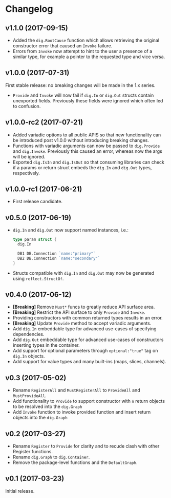 # Changelog

## v1.1.0 (2017-09-15)

- Added the `dig.RootCause` function which allows retrieving the original
  constructor error that caused an `Invoke` failure.
- Errors from `Invoke` now attempt to hint to the user a presence of a similar
  type, for example a pointer to the requested type and vice versa.

## v1.0.0 (2017-07-31)

First stable release: no breaking changes will be made in the 1.x series.

- `Provide` and `Invoke` will now fail if `dig.In` or `dig.Out` structs
  contain unexported fields. Previously these fields were ignored which often
  led to confusion.

## v1.0.0-rc2 (2017-07-21)

- Added variadic options to all public APIS so that new functionality can be
  introduced post v1.0.0 without introducing breaking changes.
- Functions with variadic arguments can now be passed to `dig.Provide` and
  `dig.Invoke`. Previously this caused an error, whereas now the args will be ignored.
- Exported `dig.IsIn` and `dig.IsOut` so that consuming libraries can check if
  a params or return struct embeds the `dig.In` and `dig.Out` types, respectively.

## v1.0.0-rc1 (2017-06-21)

- First release candidate.

## v0.5.0 (2017-06-19)

- `dig.In` and `dig.Out` now support named instances, i.e.:

  ```go
  type param struct {
    dig.In

    DB1 DB.Connection `name:"primary"`
    DB2 DB.Connection `name:"secondary"`
  }
  ```

- Structs compatible with `dig.In` and `dig.Out` may now be generated using
  `reflect.StructOf`.

## v0.4.0 (2017-06-12)

- **[Breaking]** Remove `Must*` funcs to greatly reduce API surface area.
- **[Breaking]** Restrict the API surface to only `Provide` and `Invoke`.
- Providing constructors with common returned types results in an error.
- **[Breaking]** Update `Provide` method to accept variadic arguments.
- Add `dig.In` embeddable type for advanced use-cases of specifying dependencies.
- Add `dig.Out` embeddable type for advanced use-cases of constructors
  inserting types in the container.
- Add support for optional parameters through `optional:"true"` tag on `dig.In` objects.
- Add support for value types and many built-ins (maps, slices, channels).

## v0.3 (2017-05-02)

- Rename `RegisterAll` and `MustRegisterAll` to `ProvideAll` and
  `MustProvideAll`.
- Add functionality to `Provide` to support constructor with `n` return
  objects to be resolved into the `dig.Graph`
- Add `Invoke` function to invoke provided function and insert return
  objects into the `dig.Graph`

## v0.2 (2017-03-27)

- Rename `Register` to `Provide` for clarity and to recude clash with other
  Register functions.
- Rename `dig.Graph` to `dig.Container`.
- Remove the package-level functions and the `DefaultGraph`.

## v0.1 (2017-03-23)

Initial release.
